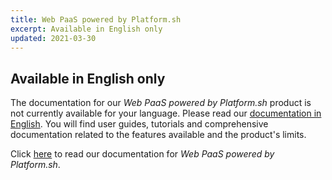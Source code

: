 ```yaml
---
title: Web PaaS powered by Platform.sh
excerpt: Available in English only
updated: 2021-03-30
---
```


## Available in English only

The documentation for our *Web PaaS powered by Platform.sh* product is not currently available for your language. Please read our [documentation in English](https://help.ovhcloud.com/csm/en-gb-documentation-web-cloud-web-paas-powered-by-platformsh?id=kb_browse_cat&kb_id=e17b4f25551974502d4c6e78b7421955&kb_category=dc441955f49801102d4ca4d466a7fdb2). You will find user guides, tutorials and comprehensive documentation related to the features available and the product's limits. 

Click [here](https://help.ovhcloud.com/csm/en-gb-documentation-web-cloud-web-paas-powered-by-platformsh?id=kb_browse_cat&kb_id=e17b4f25551974502d4c6e78b7421955&kb_category=dc441955f49801102d4ca4d466a7fdb2) to read our documentation for *Web PaaS powered by Platform.sh*.

